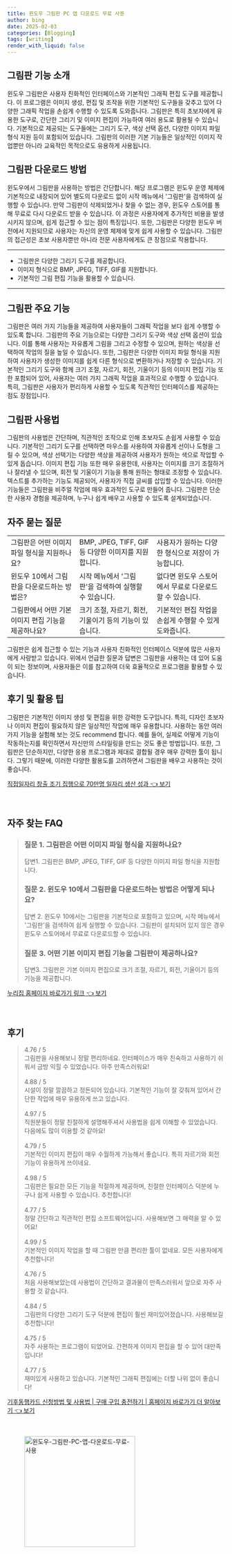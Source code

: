 ```yaml
---
title: 윈도우 그림판 PC 앱 다운로드 무료 사용
author: bing
date: 2025-02-03
categories: [Blogging]
tags: [writing]
render_with_liquid: false
---
```



<h2 id='그림판 기능 소개'>그림판 기능 소개</h2>

<p>윈도우 그림판은 사용자 친화적인 인터페이스와 기본적인 그래픽 편집 도구를 제공합니다. 이 프로그램은 이미지 생성, 편집 및 조작을 위한 기본적인 도구들을 갖추고 있어 다양한 그래픽 작업을 손쉽게 수행할 수 있도록 도와줍니다. 그림판은 특히 초보자에게 유용한 도구로, 간단한 그리기 및 이미지 편집이 가능하여 여러 용도로 활용될 수 있습니다. 기본적으로 제공되는 도구들에는 그리기 도구, 색상 선택 옵션, 다양한 이미지 파일 형식 지원 등이 포함되어 있습니다. 그림판의 이러한 기본 기능들은 일상적인 이미지 작업뿐만 아니라 교육적인 목적으로도 유용하게 사용됩니다.</p>

<h2 id='그림판 다운로드 방법'>그림판 다운로드 방법</h2>

<p>윈도우에서 그림판을 사용하는 방법은 간단합니다. 해당 프로그램은 윈도우 운영 체제에 기본적으로 내장되어 있어 별도의 다운로드 없이 시작 메뉴에서 '그림판'을 검색하여 실행할 수 있습니다. 만약 그림판이 삭제되었거나 찾을 수 없는 경우, 윈도우 스토어를 통해 무료로 다시 다운로드 받을 수 있습니다. 이 과정은 사용자에게 추가적인 비용을 발생시키지 않으며, 쉽게 접근할 수 있는 점이 특징입니다. 또한, 그림판은 다양한 윈도우 버전에서 지원되므로 사용자는 자신의 운영 체제에 맞게 쉽게 사용할 수 있습니다. 그림판의 접근성은 초보 사용자뿐만 아니라 전문 사용자에게도 큰 장점으로 작용합니다.</p>

<hr />

<ul>
    <li>그림판은 다양한 그리기 도구를 제공합니다.</li>
    <li>이미지 형식으로 BMP, JPEG, TIFF, GIF를 지원합니다.</li>
    <li>기본적인 그림 편집 기능을 활용할 수 있습니다.</li>
</ul>

<hr />

<h2 id='그림판 주요 기능'>그림판 주요 기능</h2>

<p>그림판은 여러 가지 기능들을 제공하여 사용자들이 그래픽 작업을 보다 쉽게 수행할 수 있도록 합니다. 그림판의 주요 기능으로는 다양한 그리기 도구와 색상 선택 옵션이 있습니다. 이를 통해 사용자는 자유롭게 그림을 그리고 수정할 수 있으며, 원하는 색상을 선택하여 작업의 질을 높일 수 있습니다. 또한, 그림판은 다양한 이미지 파일 형식을 지원하여 사용자가 생성한 이미지를 쉽게 다른 형식으로 변환하거나 저장할 수 있습니다. 기본적인 그리기 도구와 함께 크기 조절, 자르기, 회전, 기울이기 등의 이미지 편집 기능 또한 포함되어 있어, 사용자는 여러 가지 그래픽 작업을 효과적으로 수행할 수 있습니다. 특히, 그림판은 사용자가 편리하게 사용할 수 있도록 직관적인 인터페이스를 제공하는 점도 장점입니다.</p>

<h2 id='그림판 사용법'>그림판 사용법</h2>

<p>그림판의 사용법은 간단하며, 직관적인 조작으로 인해 초보자도 손쉽게 사용할 수 있습니다. 기본적인 그리기 도구를 선택하면 마우스를 사용하여 자유롭게 선이나 도형을 그릴 수 있으며, 색상 선택기는 다양한 색상을 제공하여 사용자가 원하는 색으로 작업할 수 있게 돕습니다. 이미지 편집 기능 또한 매우 유용한데, 사용자는 이미지를 크기 조절하거나 잘라낼 수 있으며, 회전 및 기울이기 기능을 통해 원하는 형태로 조정할 수 있습니다. 텍스트를 추가하는 기능도 제공되어, 사용자가 직접 글씨를 삽입할 수 있습니다. 이러한 기능들은 그림판을 비주얼 작업에 매우 효과적인 도구로 만들어 줍니다. 그림판은 단순한 사용자 경험을 제공하며, 누구나 쉽게 배우고 사용할 수 있도록 설계되었습니다.</p>

<h2 id='자주 묻는 질문'>자주 묻는 질문</h2>

<table>
    <tr>
        <td>그림판은 어떤 이미지 파일 형식을 지원하나요?</td>
        <td>BMP, JPEG, TIFF, GIF 등 다양한 이미지를 지원합니다.</td>
        <td>사용자가 원하는 다양한 형식으로 저장이 가능합니다.</td>
    </tr>
    <tr>
        <td>윈도우 10에서 그림판을 다운로드하는 방법은?</td>
        <td>시작 메뉴에서 '그림판'을 검색하여 실행할 수 있습니다.</td>
        <td>없다면 윈도우 스토어에서 무료로 다운로드할 수 있습니다.</td>
    </tr>
    <tr>
        <td>그림판에서 어떤 기본 이미지 편집 기능을 제공하나요?</td>
        <td>크기 조절, 자르기, 회전, 기울이기 등의 기능이 있습니다.</td>
        <td>기본적인 편집 작업을 손쉽게 수행할 수 있게 도와줍니다.</td>
    </tr>
</table>

<p>그림판은 쉽게 접근할 수 있는 기능과 사용자 친화적인 인터페이스 덕분에 많은 사용자에게 사랑받고 있습니다. 위에서 언급한 질문과 답변은 그림판을 사용하는 데 있어 도움이 되는 정보이며, 사용자들은 이를 참고하여 더욱 효율적으로 프로그램을 활용할 수 있습니다.</p>

<h2 id='후기 및 활용 팁'>후기 및 활용 팁</h2>

<p>그림판은 기본적인 이미지 생성 및 편집을 위한 강력한 도구입니다. 특히, 디자인 초보자나 이미지 편집이 필요하지 않은 일상적인 작업에 매우 유용합니다. 사용하는 동안 여러 가지 기능을 실험해 보는 것도 recommend 합니다. 예를 들어, 실제로 어떻게 기능이 작동하는지를 확인하면서 자신만의 스타일링을 만드는 것도 좋은 방법입니다. 또한, 그림판은 단순하지만, 다양한 응용 프로그램과 제대로 결합될 경우 매우 강력한 툴이 됩니다. 그렇기 때문에, 이러한 다양한 활용도를 고려하면서 그림판을 배우고 사용하는 것이 좋습니다.</p>


<p><a class="click-button" title="직접일자리 창출 조기 집행으로 70만명 일자리 생산 성과" href="https://aptwhite.github.io/posts/%EC%A7%81%EC%A0%91%EC%9D%BC%EC%9E%90%EB%A6%AC-%EC%B0%BD%EC%B6%9C-%EC%A1%B0%EA%B8%B0-%EC%A7%91%ED%96%89%EC%9C%BC%EB%A1%9C-70%EB%A7%8C%EB%AA%85-%EC%9D%BC%EC%9E%90%EB%A6%AC-%EC%83%9D%EC%82%B0-%EC%84%B1%EA%B3%BC/" rel="dofollow">직접일자리 창출 조기 집행으로 70만명 일자리 생산 성과 👈 보기</a></p><br>
<h2 id='자주_찾는_FAQ'>자주 찾는 FAQ</h2>
<div itemscope="" itemtype="https://schema.org/FAQPage"> <blockquote> <div itemscope="" itemprop="mainEntity" itemtype="https://schema.org/Question"> <h3 itemprop="name">질문 1. 그림판은 어떤 이미지 파일 형식을 지원하나요?</h3> <div itemscope="" itemprop="acceptedAnswer" itemtype="https://schema.org/Answer"> <span itemprop="text"> <p>답변1. 그림판은 BMP, JPEG, TIFF, GIF 등 다양한 이미지 파일 형식을 지원합니다.</p> </span> </div> </div> <div itemscope="" itemprop="mainEntity" itemtype="https://schema.org/Question"> <h3 itemprop="name">질문 2. 윈도우 10에서 그림판을 다운로드하는 방법은 어떻게 되나요?</h3> <div itemscope="" itemprop="acceptedAnswer" itemtype="https://schema.org/Answer"> <span itemprop="text"> <p>답변 2. 윈도우 10에서는 그림판을 기본적으로 포함하고 있으며, 시작 메뉴에서 '그림판'을 검색하여 쉽게 실행할 수 있습니다. 그림판이 설치되어 있지 않은 경우 윈도우 스토어에서 무료로 다운로드할 수 있습니다.</p> </span> </div> </div> <div itemscope="" itemprop="mainEntity" itemtype="https://schema.org/Question"> <h3 itemprop="name">질문 3. 어떤 기본 이미지 편집 기능을 그림판이 제공하나요?</h3> <div itemscope="" itemprop="acceptedAnswer" itemtype="https://schema.org/Answer"> <span itemprop="text"> <p>답변3. 그림판은 기본 이미지 편집으로 크기 조절, 자르기, 회전, 기울이기 등의 기능을 제공합니다.</p> </span> </div> </div> </blockquote> </div>
<p><a class="click-button" title="누리집 홈페이지 바로가기 링크" href="https://aptwhite.github.io/posts/%EB%88%84%EB%A6%AC%EC%A7%91-%ED%99%88%ED%8E%98%EC%9D%B4%EC%A7%80-%EB%B0%94%EB%A1%9C%EA%B0%80%EA%B8%B0-%EB%A7%81%ED%81%AC/" rel="dofollow">누리집 홈페이지 바로가기 링크 👈 보기</a></p><br>
<h2 id='후기'>후기</h2>
<div itemscope itemtype="https://schema.org/Product">
  <blockquote>
  <div itemprop="review" itemscope itemtype="https://schema.org/Review">
      <div itemprop="reviewRating" itemscope itemtype="https://schema.org/Rating"> <span itemprop="ratingValue">4.76</span> / <span itemprop="bestRating">5</span> </div>
      <span itemprop="reviewBody">그림판을 사용해보니 정말 편리하네요. 인터페이스가 매우 친숙하고 사용하기 쉬워서 금방 익힐 수 있었습니다. 아주 만족스러워요!</span>
  </div>
  <br>
  <div itemprop="review" itemscope itemtype="https://schema.org/Review">
      <div itemprop="reviewRating" itemscope itemtype="https://schema.org/Rating"> <span itemprop="ratingValue">4.88</span> / <span itemprop="bestRating">5</span> </div>
      <span itemprop="reviewBody">시설이 정말 깔끔하고 정돈되어 있습니다. 기본적인 기능이 잘 갖춰져 있어서 간단한 작업에 매우 유용하게 쓰고 있습니다.</span>
  </div>
  <br>
  <div itemprop="review" itemscope itemtype="https://schema.org/Review">
      <div itemprop="reviewRating" itemscope itemtype="https://schema.org/Rating"> <span itemprop="ratingValue">4.97</span> / <span itemprop="bestRating">5</span> </div>
      <span itemprop="reviewBody">직원분들이 정말 친절하게 설명해주셔서 사용법을 쉽게 이해할 수 있었습니다. 다음에도 많이 이용할 것 같아요!</span>
  </div>
  <br>
  <div itemprop="review" itemscope itemtype="https://schema.org/Review">
      <div itemprop="reviewRating" itemscope itemtype="https://schema.org/Rating"> <span itemprop="ratingValue">4.79</span> / <span itemprop="bestRating">5</span> </div>
      <span itemprop="reviewBody">기본적인 이미지 편집이 매우 수월하게 가능해서 좋습니다. 특히 자르기와 회전 기능이 유용하게 쓰이네요.</span>
  </div>
  <br>
  <div itemprop="review" itemscope itemtype="https://schema.org/Review">
      <div itemprop="reviewRating" itemscope itemtype="https://schema.org/Rating"> <span itemprop="ratingValue">4.98</span> / <span itemprop="bestRating">5</span> </div>
      <span itemprop="reviewBody">그림판은 필요한 모든 기능을 적절하게 제공하며, 친절한 인터페이스 덕분에 누구나 쉽게 사용할 수 있습니다. 추천합니다!</span>
  </div>
  <br>
  <div itemprop="review" itemscope itemtype="https://schema.org/Review">
      <div itemprop="reviewRating" itemscope itemtype="https://schema.org/Rating"> <span itemprop="ratingValue">4.77</span> / <span itemprop="bestRating">5</span> </div>
      <span itemprop="reviewBody">정말 간단하고 직관적인 편집 소프트웨어입니다. 사용해보면 그 매력을 알 수 있어요!</span>
  </div>
  <br>
  <div itemprop="review" itemscope itemtype="https://schema.org/Review">
      <div itemprop="reviewRating" itemscope itemtype="https://schema.org/Rating"> <span itemprop="ratingValue">4.99</span> / <span itemprop="bestRating">5</span> </div>
      <span itemprop="reviewBody">기본적인 이미지 작업을 할 때 그림판 만큼 편리한 툴이 없네요. 모든 사용자에게 추천합니다!</span>
  </div>
  <br>
  <div itemprop="review" itemscope itemtype="https://schema.org/Review">
      <div itemprop="reviewRating" itemscope itemtype="https://schema.org/Rating"> <span itemprop="ratingValue">4.76</span> / <span itemprop="bestRating">5</span> </div>
      <span itemprop="reviewBody">처음 사용해보았는데 사용법이 간단하고 결과물이 만족스러워서 앞으로 자주 사용할 것 같습니다.</span>
  </div>
  <br>
  <div itemprop="review" itemscope itemtype="https://schema.org/Review">
      <div itemprop="reviewRating" itemscope itemtype="https://schema.org/Rating"> <span itemprop="ratingValue">4.84</span> / <span itemprop="bestRating">5</span> </div>
      <span itemprop="reviewBody">그림판의 다양한 그리기 도구 덕분에 편집이 훨씬 재미있어졌습니다. 사용해보길 추천합니다!</span>
  </div>
  <br>
  <div itemprop="review" itemscope itemtype="https://schema.org/Review">
      <div itemprop="reviewRating" itemscope itemtype="https://schema.org/Rating"> <span itemprop="ratingValue">4.75</span> / <span itemprop="bestRating">5</span> </div>
      <span itemprop="reviewBody">자주 사용하는 프로그램이 되었어요. 간편하게 이미지 편집을 할 수 있어 대만족입니다!</span>
  </div>
  <br>
  <div itemprop="review" itemscope itemtype="https://schema.org/Review">
      <div itemprop="reviewRating" itemscope itemtype="https://schema.org/Rating"> <span itemprop="ratingValue">4.77</span> / <span itemprop="bestRating">5</span> </div>
      <span itemprop="reviewBody">재미있게 사용하고 있습니다. 기본적인 그래픽 편집에는 더할 나위 없이 좋습니다!</span>
  </div>
  </blockquote>
</div>
<p><a class="click-button" title="기후동행카드 신청방법 및 사용법 | 구매 구입 충전하기 | 홈페이지 바로가기 더 알아보기" href="https://aptwhite.github.io/posts/%EA%B8%B0%ED%9B%84%EB%8F%99%ED%96%89%EC%B9%B4%EB%93%9C-%EC%8B%A0%EC%B2%AD%EB%B0%A9%EB%B2%95-%EB%B0%8F-%EC%82%AC%EC%9A%A9%EB%B2%95-%EA%B5%AC%EB%A7%A4-%EA%B5%AC%EC%9E%85-%EC%B6%A9%EC%A0%84%ED%95%98%EA%B8%B0-%ED%99%88%ED%8E%98%EC%9D%B4%EC%A7%80-%EB%B0%94%EB%A1%9C%EA%B0%80%EA%B8%B0-%EB%8D%94-%EC%95%8C%EC%95%84%EB%B3%B4%EA%B8%B0/" rel="dofollow">기후동행카드 신청방법 및 사용법 | 구매 구입 충전하기 | 홈페이지 바로가기 더 알아보기 👈 보기</a></p><br>
<figure class="image"><img src="https://aptwhite.github.io/assets/img/thumbnail/윈도우-그림판-PC-앱-다운로드-무료-사용.webp" alt="윈도우-그림판-PC-앱-다운로드-무료-사용" width="256" height="256"></figure>